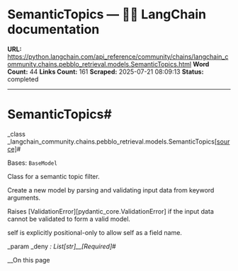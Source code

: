 # SemanticTopics — 🦜🔗 LangChain  documentation

**URL:** https://python.langchain.com/api_reference/community/chains/langchain_community.chains.pebblo_retrieval.models.SemanticTopics.html
**Word Count:** 44
**Links Count:** 161
**Scraped:** 2025-07-21 08:09:13
**Status:** completed

---

# SemanticTopics\#

_class _langchain\_community.chains.pebblo\_retrieval.models.SemanticTopics[\[source\]](https://python.langchain.com/api_reference/_modules/langchain_community/chains/pebblo_retrieval/models.html#SemanticTopics)\#     

Bases: `BaseModel`

Class for a semantic topic filter.

Create a new model by parsing and validating input data from keyword arguments.

Raises \[ValidationError\]\[pydantic\_core.ValidationError\] if the input data cannot be validated to form a valid model.

self is explicitly positional-only to allow self as a field name.

_param _deny _: List\[str\]__\[Required\]_\#     

__On this page